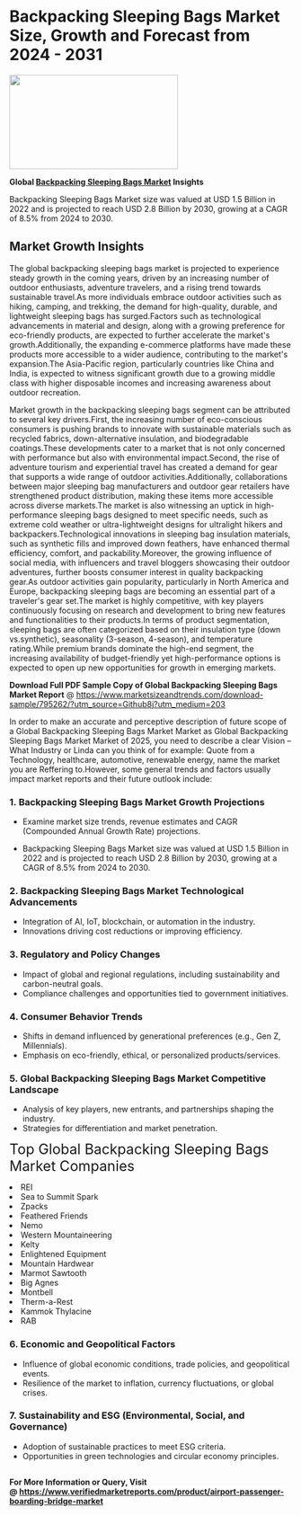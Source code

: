 <H1>Backpacking Sleeping Bags Market Size, Growth and Forecast from 2024 - 2031</H1><img class="aligncenter size-medium wp-image-584254" src="https://thirdeyenews.in/wp-content/uploads/2024/09/Global-Market-Research-300x168.jpeg" alt="" width="300" height="168" /><p><strong>Global&nbsp;<a href="https://www.marketsizeandtrends.com/download-sample/795262/?utm_source=Github8j?utm_medium=203">Backpacking Sleeping Bags Market</a> Insights</strong></p><p>Backpacking Sleeping Bags Market size was valued at USD 1.5 Billion in 2022 and is projected to reach USD 2.8 Billion by 2030, growing at a CAGR of 8.5% from 2024 to 2030.</p><p><h2>Market Growth Insights</h2> <p>The global backpacking sleeping bags market is projected to experience steady growth in the coming years, driven by an increasing number of outdoor enthusiasts, adventure travelers, and a rising trend towards sustainable travel.As more individuals embrace outdoor activities such as hiking, camping, and trekking, the demand for high-quality, durable, and lightweight sleeping bags has surged.Factors such as technological advancements in material and design, along with a growing preference for eco-friendly products, are expected to further accelerate the market's growth.Additionally, the expanding e-commerce platforms have made these products more accessible to a wider audience, contributing to the market's expansion.The Asia-Pacific region, particularly countries like China and India, is expected to witness significant growth due to a growing middle class with higher disposable incomes and increasing awareness about outdoor recreation.</p> <p>Market growth in the backpacking sleeping bags segment can be attributed to several key drivers.First, the increasing number of eco-conscious consumers is pushing brands to innovate with sustainable materials such as recycled fabrics, down-alternative insulation, and biodegradable coatings.These developments cater to a market that is not only concerned with performance but also with environmental impact.Second, the rise of adventure tourism and experiential travel has created a demand for gear that supports a wide range of outdoor activities.Additionally, collaborations between major sleeping bag manufacturers and outdoor gear retailers have strengthened product distribution, making these items more accessible across diverse markets.The market is also witnessing an uptick in high-performance sleeping bags designed to meet specific needs, such as extreme cold weather or ultra-lightweight designs for ultralight hikers and backpackers.Technological innovations in sleeping bag insulation materials, such as synthetic fills and improved down feathers, have enhanced thermal efficiency, comfort, and packability.Moreover, the growing influence of social media, with influencers and travel bloggers showcasing their outdoor adventures, further boosts consumer interest in quality backpacking gear.As outdoor activities gain popularity, particularly in North America and Europe, backpacking sleeping bags are becoming an essential part of a traveler's gear set.The market is highly competitive, with key players continuously focusing on research and development to bring new features and functionalities to their products.In terms of product segmentation, sleeping bags are often categorized based on their insulation type (down vs.synthetic), seasonality (3-season, 4-season), and temperature rating.While premium brands dominate the high-end segment, the increasing availability of budget-friendly yet high-performance options is expected to open up new opportunities for growth in emerging markets.<p><span class=""><strong>Download Full PDF Sample Copy of Global Backpacking Sleeping Bags Market Report</strong> @ <a href="https://www.marketsizeandtrends.com/download-sample/795262/?utm_source=Github8j?utm_medium=203" target="_blank">https://www.marketsizeandtrends.com/download-sample/795262/?utm_source=Github8j?utm_medium=203</a></span></p><p>In order to make an accurate and perceptive description of future scope of a Global&nbsp;Backpacking Sleeping Bags Market Market as Global&nbsp;Backpacking Sleeping Bags Market Market of 2025, you need to describe a clear Vision &ndash; What Industry or Linda can you think of for example: Quote from a Technology, healthcare, automotive, renewable energy, name the market you are Reffering to.However, some general trends and factors usually impact market reports and their future outlook include:</p><h3>1.&nbsp;<strong>Backpacking Sleeping Bags Market Growth Projections</strong></h3><ul><li>Examine market size trends, revenue estimates and CAGR (Compounded Annual Growth Rate) projections.</li><li><p>Backpacking Sleeping Bags Market size was valued at USD 1.5 Billion in 2022 and is projected to reach USD 2.8 Billion by 2030, growing at a CAGR of 8.5% from 2024 to 2030.</p></li></ul><h3>2.&nbsp;<strong>Backpacking Sleeping Bags Market Technological Advancements</strong></h3><ul><li>Integration of AI, IoT, blockchain, or automation in the industry.</li><li>Innovations driving cost reductions or improving efficiency.</li></ul><h3>3.&nbsp;<strong>Regulatory and Policy Changes</strong></h3><ul><li>Impact of global and regional regulations, including sustainability and carbon-neutral goals.</li><li>Compliance challenges and opportunities tied to government initiatives.</li></ul><h3>4.&nbsp;<strong>Consumer Behavior Trends</strong></h3><ul><li>Shifts in demand influenced by generational preferences (e.g., Gen Z, Millennials).</li><li>Emphasis on eco-friendly, ethical, or personalized products/services.</li></ul><h3>5.&nbsp;<strong>Global Backpacking Sleeping Bags Market Competitive Landscape</strong></h3><ul><li>Analysis of key players, new entrants, and partnerships shaping the industry.</li><li>Strategies for differentiation and market penetration.</li></ul><p data-pm-slice="1 1 []"><span style="color: inherit; font-family: inherit; font-size: 25px;">Top Global Backpacking Sleeping Bags Market Companies</span></p><div class="" data-test-id=""><p><li>REI</li><li> Sea to Summit Spark</li><li> Zpacks</li><li> Feathered Friends</li><li> Nemo</li><li> Western Mountaineering</li><li> Kelty</li><li> Enlightened Equipment</li><li> Mountain Hardwear</li><li> Marmot Sawtooth</li><li> Big Agnes</li><li> Montbell</li><li> Therm-a-Rest</li><li> Kammok Thylacine</li><li> RAB</li></p></div><h3>6.&nbsp;<strong>Economic and Geopolitical Factors</strong></h3><ul><li>Influence of global economic conditions, trade policies, and geopolitical events.</li><li>Resilience of the market to inflation, currency fluctuations, or global crises.</li></ul><h3>7.&nbsp;<strong>Sustainability and ESG (Environmental, Social, and Governance)</strong></h3><ul><li>Adoption of sustainable practices to meet ESG criteria.</li><li>Opportunities in green technologies and circular economy principles.</li></ul><h2><strong style="font-size: 14px;">For More Information or Query, Visit @&nbsp;</strong><a style="background-color: #ffffff; font-size: 14px;" href="https://www.marketsizeandtrends.com/report/backpacking-sleeping-bags-market/" target="_blank">https://www.verifiedmarketreports.com/product/airport-passenger-boarding-bridge-market</a></h2>